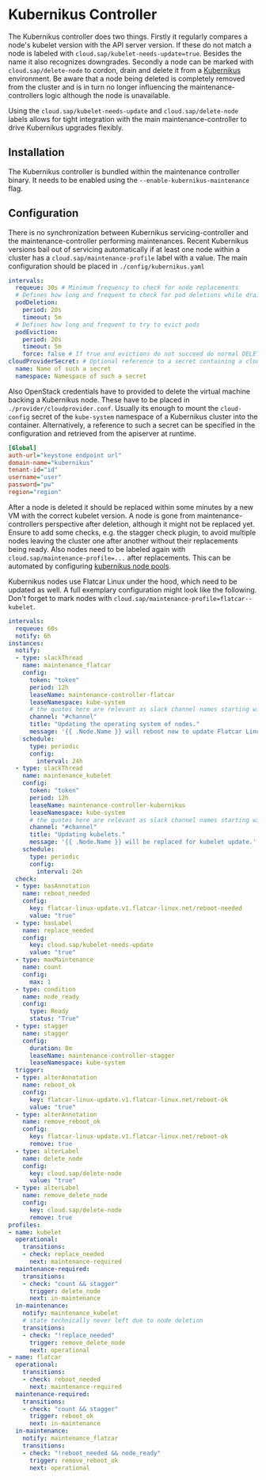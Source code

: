 # Kubernikus Controller
The Kubernikus controller does two things.
Firstly it regularly compares a node's kubelet version with the API server version.
If these do not match a node is labeled with `cloud.sap/kubelet-needs-update=true`.
Besides the name it also recognizes downgrades.
Secondly a node can be marked with `cloud.sap/delete-node` to cordon, drain and delete it from a [Kubernikus](https://github.com/sapcc/kubernikus) environment.
Be aware that a node being deleted is completely removed from the cluster and is in turn no longer influencing the maintenance-controllers logic although the node is unavailable.

Using the `cloud.sap/kubelet-needs-update` and `cloud.sap/delete-node` labels allows for tight integration with the main maintenance-controller to drive Kubernikus upgrades flexibly.

## Installation
The Kubernikus controller is bundled within the maintenance controller binary. It needs to be enabled using the `--enable-kubernikus-maintenance` flag.

## Configuration
There is no synchronization between Kubernikus servicing-controller and the maintenance-controller performing maintenances.
Recent Kubernikus versions bail out of servicing automatically if at least one node within a cluster has a `cloud.sap/maintenance-profile` label with a value.
The main configuration should be placed in `./config/kubernikus.yaml`
```yaml
intervals:
  requeue: 30s # Minimum frequency to check for node replacements
  # Defines how long and frequent to check for pod deletions while draining
  podDeletion:
    period: 20s
    timeout: 5m
  # Defines how long and frequent to try to evict pods
  podEviction:
    period: 20s
    timeout: 5m
    force: false # If true and evictions do not succeed do normal DELETE calls
cloudProviderSecret: # Optional reference to a secret containing a cloudprovider.conf key
  name: Name of such a secret
  namespace: Namespace of such a secret
```
Also OpenStack credentials have to provided to delete the virtual machine backing a Kubernikus node.
These have to be placed in `./provider/cloudprovider.conf`.
Usually its enough to mount the `cloud-config` secret of the `kube-system` namespace of a Kubernikus cluster into the container.
Alternatively, a reference to such a secret can be specified in the configuration and retrieved from the apiserver at runtime.
```ini
[Global]
auth-url="keystone endpoint url"
domain-name="kubernikus"
tenant-id="id"
username="user"
password="pw"
region="region"
```
After a node is deleted it should be replaced within some minutes by a new VM with the correct kubelet version.
A node is gone from maintenance-controllers perspective after deletion, although it might not be replaced yet.
Ensure to add some checks, e.g. the stagger check plugin, to avoid multiple nodes leaving the cluster one after another without their replacements being ready.
Also nodes need to be labeled again with `cloud.sap/maintenance-profile=...` after replacements.
This can be automated by configuring [kubernikus node pools](https://github.com/sapcc/kubernikus/blob/master/swagger.yml#L584).

Kubernikus nodes use Flatcar Linux under the hood, which need to be updated as well.
A full exemplary configuration might look like the following.
Don't forget to mark nodes with `cloud.sap/maintenance-profile=flatcar--kubelet`.
```yaml
intervals:
  requeue: 60s
  notify: 6h
instances:
  notify:
  - type: slackThread
    name: maintenance_flatcar
    config:
      token: "token"
      period: 12h
      leaseName: maintenance-controller-flatcar
      leaseNamespace: kube-system
      # the quotes here are relevant as slack channel names starting with # would render to YAML comment otherwise
      channel: "#channel"
      title: "Updating the operating system of nodes."
      message: '{{ .Node.Name }} will reboot now to update Flatcar Linux from version {{ index .Node.Labels "flatcar-linux-update.v1.flatcar-linux.net/version" }} to version {{ index .Node.Annotations "flatcar-linux-update.v1.flatcar-linux.net/new-version" }}'
    schedule:
      type: periodic
      config:
        interval: 24h
  - type: slackThread
    name: maintenance_kubelet
    config:
      token: "token"
      period: 12h
      leaseName: maintenance-controller-kubernikus
      leaseNamespace: kube-system
      # the quotes here are relevant as slack channel names starting with # would render to YAML comment otherwise
      channel: "#channel"
      title: "Updating kubelets."
      message: '{{ .Node.Name }} will be replaced for kubelet update.'
    schedule:
      type: periodic
      config:
        interval: 24h
  check:
  - type: hasAnnotation
    name: reboot_needed
    config:
      key: flatcar-linux-update.v1.flatcar-linux.net/reboot-needed
      value: "true"
  - type: hasLabel
    name: replace_needed
    config:
      key: cloud.sap/kubelet-needs-update
      value: "true"
  - type: maxMaintenance
    name: count
    config:
      max: 1
  - type: condition
    name: node_ready
    config:
      type: Ready
      status: "True"
  - type: stagger
    name: stagger
    config:
      duration: 8m
      leaseName: maintenance-controller-stagger
      leaseNamespace: kube-system
  trigger:
  - type: alterAnnotation
    name: reboot_ok
    config:
      key: flatcar-linux-update.v1.flatcar-linux.net/reboot-ok
      value: "true"
  - type: alterAnnotation
    name: remove_reboot_ok
    config:
      key: flatcar-linux-update.v1.flatcar-linux.net/reboot-ok
      remove: true
  - type: alterLabel
    name: delete_node
    config:
      key: cloud.sap/delete-node
      value: "true"
  - type: alterLabel
    name: remove_delete_node
    config:
      key: cloud.sap/delete-node
      remove: true
profiles:
- name: kubelet
  operational:
    transitions:
    - check: replace_needed
      next: maintenance-required
  maintenance-required:
    transitions:
    - check: "count && stagger"
      trigger: delete_node
      next: in-maintenance
  in-maintenance:
    notify: maintenance_kubelet
    # state technically never left due to node deletion
    transitions:
    - check: "!replace_needed"
      trigger: remove_delete_node
      next: operational
- name: flatcar
  operational:
    transitions:
    - check: reboot_needed
      next: maintenance-required
  maintenance-required:
    transitions:
    - check: "count && stagger"
      trigger: reboot_ok
      next: in-maintenance
  in-maintenance:
    notify: maintenance_flatcar
    transitions:
    - check: "!reboot_needed && node_ready"
      trigger: remove_reboot_ok
      next: operational
```
